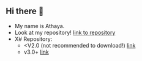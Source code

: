 ## Hi there 👋
 - My name is Athaya.
 - Look at my repository! [link to repository](https://github.com/myscr476)
 - X# Repository:
   - <V2.0 (not recommended to download!) [link](https://github.com/myscr476/X-Terminal)
   - v3.0+ [link](https://github.com/myscr476/X)
